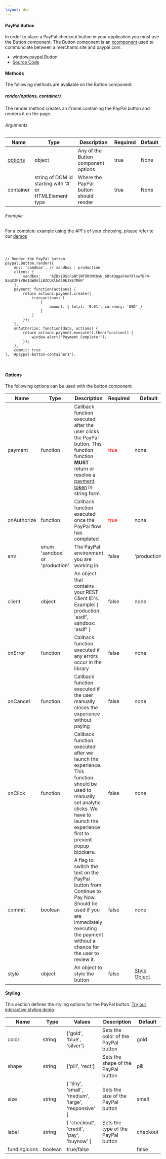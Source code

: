 ```yaml
---
layout: doc
---
```


<div id="description" class="section scrollspy">
    <h4>PayPal Button</h4>
    <p>
        In order to place a PayPal checkout button in your application you must use the Button component.  The Button component is an <a href="https://github.com/krakenjs/xcomponent">xcomponent</a> used to communciate between
        a merchants site and paypal.com.
    </p>
    <ul class="collection">
        <li class="collection-item">window.paypal.Button</li>
        <li class="collection-item"><a href="https://github.com/paypal/paypal-checkout/blob/master/src/lib/http.js">Source Code</a></li>
    </ul>
</div>

<div class="divider"></div>

<div id="methods" class="section scrollspy">
    <h4>Methods</h4>
    <p>
        The following methods are avaliable on the Button component.
    </p>
</div>

<div class="divider"></div>

<div id="render">
    <h5>render(options, container)</h5>
    <p>The render method creates an iframe containing the PayPal button and renders it on the page.</p>
    <h6>Arguments</h6>
    <table>
    <thead>
        <tr>
            <th>Name</th>
            <th>Type</th>
            <th>Description</th>
            <th>Required</th>
            <th>Default</th>
        </tr>
    </thead>
    <tbody>
        <tr>
            <td><a href="#options">options</a></td>
            <td>object</td>
            <td>Any of the Button component options</td> 
            <td>true</td>
            <td>None</td>
        </tr>
        <tr>
            <td>container</td>
            <td>string of DOM id starting with '#' or HTMLElement type</td>
            <td>Where the PayPal button should render</td>
            <td>true</td>
            <td>None</td>
        </tr>
    </tbody>
    </table>
    <div class="divider"></div>
    <h6>Example</h6>
    <p>
        For a complete example using the API's of your choosing, please refer to our <a href="/paypal-checkout/demos">demos</a>
    </p>
    <pre class="language-markup">
        <code class="language-markup">
<script src="https://www.paypalobjects.com/api/checkout.js"></script>
<div id="paypal-button-container1"></div>
// Render the PayPal button
paypal.Button.render({
    env: 'sandbox', // sandbox | production
    client: {
        sandbox:    'AZDxjDScFpQtjWTOUtWKbyN_bDt4OgqaF4eYXlewfBP4-8aqX3PiV8e1GWU6liB2CUXlkA59kJXE7M6R'
    },
    payment: function(actions) {
        return actions.payment.create({
            transactions: [
                {
                    amount: { total: '0.01', currency: 'USD' }
                }
            ]
        });
    },
    onAuthorize: function(data, actions) {
        return actions.payment.execute().then(function() {
            window.alert('Payment Complete!');
        });
    },
    commit: true
}, '#paypal-button-container1');      
        </code>
    </pre>
</div>

<div id="options" class="section scrollspy">
    <h4>Options</h4>
    <p>
        The following options can be used with the button component.
    </p>
    <table>
        <thead>
            <tr>
                <th>Name</th>
                <th>Type</th>
                <th>Description</th>
                <th>Required</th>
                <th>Default</th>
            </tr>
        </thead>
        <tbody>
            <tr>
                <td>payment</td>
                <td>function</td>
                <td>Callback function executed after the user clicks the PayPal button.  This function function <b>MUST</b> return or resolve a <a href="compatibility.html#products">payment token</a> in string form.</td>
                <td style="color:red">true</td>
                <td>none</td>
            </tr>
            <tr>
                <td>onAuthorize</td>
                <td>function</td>
                <td>Callback function executed once the PayPal flow has completed</td>
                <td style="color:red">true</td>
                <td>none</td>
            </tr>
            <tr>
                <td>env</td>
                <td>enum 'sandbox' or 'production'</td>
                <td>The PayPal environment you are working in.</td> 
                <td>false</td>
                <td>'production'</td>
            </tr>
            <tr>
                <td>client</td>
                <td>object</td>
                <td>An object that contains your REST Client ID's.  <br/>Example: { production: 'asdf', sandbox: 'asdf' }</td>
                <td>false</td>
                <td>none</td>
            </tr>
            <tr>
                <td>onError</td>
                <td>function</td>
                <td>Callback function executed if any errors occur in the library</td>
                <td>false</td>
                <td>none</td>
            </tr>
            <tr>
                <td>onCancel</td>
                <td>function</td>
                <td>Callback function executed if the user manually closes the experience without paying</td>
                <td>false</td>
                <td>none</td>
            </tr>
            <tr>
                <td>onClick</td>
                <td>function</td>
                <td>Callback function executed after we launch the experience.  This function should be used to manually set analytic clicks.  We have to launch the experience first to prevent popup blockers.  </td>
                <td>false</td>
                <td>none</td>
            </tr>
            <tr>
                <td>commit</td>
                <td>boolean</td>
                <td>A flag to switch the text on the PayPal button from Continue to Pay Now.  Should be used if you are immediately executing the payment without a chance for the user to review it.</td>
                <td>false</td>
                <td>none</td>
            </tr>
            <tr>
                <td>style</td>
                <td>object</td>
                <td>An object to style the button</td>
                <td>false</td>
                <td><a href="#styling">Style Object</a></td>
            </tr>
        </tbody>
    </table>
</div>

<div id="styling" class="section scrollspy">
    <h4>Styling</h4>
    <p>This section defines the styling options for the PayPal button.  <a href="/paypal-checkout/demos/misc/styling">Try our interactive styling demo</a></p>
    <table>
        <thead>
            <tr>
                <th>Name</th>
                <th>Type</th>
                <th>Values</th>
                <th>Description</th>
                <th>Default</th>
            </tr>
        </thead>
        <tbody>
            <tr>
                <td>color</td>
                <td>string</td>
                <td>['gold', 'blue', 'silver']</td>
                <td>Sets the color of the PayPal button</td> 
                <td>gold</td>
            </tr>
            <tr>
                <td>shape</td>
                <td>string</td>
                <td>['pill', 'rect']</td>
                <td>Sets the shape of the PayPal button</td> 
                <td>pill</td>
            </tr>
            <tr>
                <td>size</td>
                <td>string</td>
                <td>[ 'tiny', 'small', 'medium', 'large', 'responsive' ]</td>
                <td>Sets the size of the PayPal button</td> 
                <td>small</td>
            </tr>
            <tr>
                <td>label</td>
                <td>string</td>
                <td>[ 'checkout', 'credit', 'pay', 'buynow' ]</td>
                <td>Sets the type of the PayPal button</td> 
                <td>checkout</td>
            </tr>
            <tr>
                <td>fundingicons</td>
                <td>boolean</td>
                <td>true/false</td>
                <td></td> 
                <td>false</td>
            </tr>
        </tbody>
    </table>
</div>










